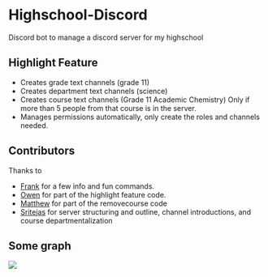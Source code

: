 # Highschool-Discord

Discord bot to manage a discord server for my highschool

## Highlight Feature
* Creates grade text channels (grade 11)
* Creates department text channels (science)
* Creates course text channels (Grade 11 Academic Chemistry) Only if more than 5 people from that course is in the server.
* Manages permissions automatically, only create the roles and channels needed.

## Contributors
Thanks to
* [Frank](https://github.com/3Nya3) for a few info and fun commands.
* [Owen](https://github.com/MiraclePalette) for part of the highlight feature code.
* [Matthew](https://github.com/Weezity) for part of the removecourse code
* [Sritejas](https://github.com/SritejasMurugan) for server structuring and outline, channel introductions, and course departmentalization

## Some graph
![](https://cdn.discordapp.com/attachments/558408313067405334/754508593620975669/UHS_discord_server_1.png)

